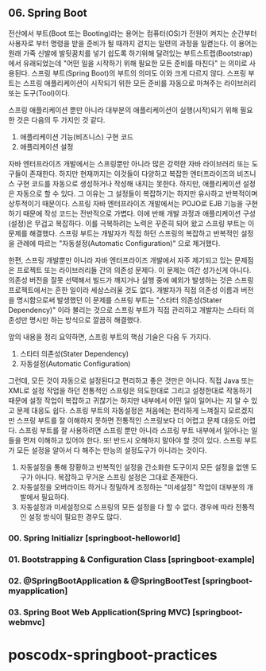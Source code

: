 ## 06. Spring Boot

전산에서 부트(Boot 또는 Booting)라는 용어는 컴퓨터(OS)가 전원이 켜지는 순간부터 사용자로 부터 명령을 받을 준비가 될 때까지 걷치는 일련의 과정을 일켣는다.
이 용어는 원래 가죽 신발에 발뒷꿈치를 넣기 쉽도록 하기위해 달려있는 부트스트랩(Bootstrap)에서 유래되었는데 "어떤 일을 시작하기 위해 필요한 모든 준비를 마친다" 는 의미로 사용된다.
스프링 부트(Spring Boot)의 부트의 의미도 이와 크게 다르지 않다. 스프링 부트는 스프링 애플리케이션이 시작되기 위한 모든 준비를 자동으로 마쳐주는 라이브러리 또는 도구(Tool)이다.

스프링 애플리케이션 뿐만 아니라 대부분의 애플리케이션이 실행(시작)되기 위해 필요한 것은 다음의 두 가지인 것 같다.

1. 애플리케이션 기능(비즈니스) 구현 코드
2. 애플리케이션 설정

자바 엔터프라이즈 개발에서는 스프링뿐만 아니라 많은 강력한 자바 라이브러리 또는 도구들이 존재한다. 하지만 현재까지는 이것들이 다양하고 복잡한 엔터프라이즈의 비즈니스 구현 코드를 자동으로 생성하거나 작성해 내지는 못한다.
하지만, 애플리케이션 설정은 자동으로 할 수 있다. 그 이유는 그 설정들이 복잡하기는 하지만 유사하고 반복적이며 상투적이기 때문이다. 스프링 자바 엔터프라이즈 개발에서는 POJO로 EJB 기능을 구현하기 때문에 작성 코드는 전반적으로 가볍다.
이에 반해 개발 과정과 애플리케이션 구성(설정)은 무겁고 복잡하다. 이를 극복하려는 노력은 꾸준히 되어 왔고 스프링 부트는 이 문제를 해결했다. 스프링 부트는 개발자가 직접 하던 스프링의 복잡하고 반복적인 설정을 관례에 따르는 "자동설정(Automatic Configuration)" 으로 제거했다.

한편, 스프링 개발뿐만 아니라 자바 엔터프라이즈 개발에서 자주 제기되고 있는 문제점은 프로젝트 또는 라이브러리들 간의 의존성 문제다. 이 문제는 여간 성가신게 아니다. 의존성 버전을 잘못 선택해서 빌드가 깨지거나 실행 중에 예외가 발생하는 것은 스프링 프로젝트에서는 흔한 일이라 세삼스러울 것도 없다.
개발자가 직접 의존성 이름과 버전을 명시함으로써 발생했던 이 문제를 스프링 부트는 "스타터 의존성(Stater Dependency)" 이라 불리는 것으로 스프링 부트가 직접 관리하고 개발자는 스타터 의존성만 명시만 하는 방식으로 깔끔히 해결했다.

앞의 내용을 정리 요약하면, 스프링 부트의 핵심 기술은 다음 두 가지다.

1.	스타터 의존성(Stater Dependency)
2.	자동설정(Automatic Configuration)

그런데, 모든 것이 자동으로 설정된다고 편리하고 좋은 것만은 아니다. 직접 Java 또는 XML로 설정 작업을 하던 전통적인 스프링은 의도한대로 그리고 설정한대로 작동하기 때문에 설정 작업이 복잡하고 귀챦기는 하지만 내부에서 어떤 일이 일어나는 지 알 수 있고 문제 대응도 쉽다.
스프링 부트의 자동설정은 처음에는 편리하게 느껴질지 모르겠지만 스프링 부트를 잘 이해하지 못하면 전통적인 스프링보다 더 어렵고 문제 대응도 어렵다. 스프링 부트를 잘 사용하려면 스프링 뿐만 아니라 스프링 부트 내부에서 일어나는 일들을 먼저 이해하고 있어야 한다.
또! 반드시 오해하지 말아야 할 것이 있다. 스프링 부트가 모든 설정을 알아서 다 해주는 만능의 설정도구가 아니라는 것이다.

1. 자동설정을 통해 장황하고 반복적인 설정을 간소화한 도구이지 모든 설정을 없앤 도구가 아니다. 복잡하고 무거운 스프링 설정은 그대로 존재한다.
2. 자동설정을 오버라이드 하거나 정밀하게 조정하는 "미세설정" 작업이 대부분의 개발에서 필요하다.
3. 자동설정과 미세설정으로 스프링의 모든 설정을 다 할 수 없다. 경우에 따라 전통적인 설정 방식이 필요한 경우도 많다.

### 00. Spring Initializr [springboot-helloworld]
### 01. Bootstrapping & Configuration Class [springboot-example]
### 02. @SpringBootApplication & @SpringBootTest [springboot-myapplication]
### 03. Spring Boot Web Application(Spring MVC) [springboot-webmvc]
# poscodx-springboot-practices
